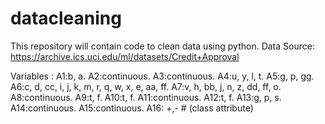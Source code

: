 # datacleaning
This repository will contain code to clean data using python.
Data Source: https://archive.ics.uci.edu/ml/datasets/Credit+Approval

Variables : 
A1:b, a.
A2:continuous.
A3:continuous.
A4:u, y, l, t.
A5:g, p, gg.
A6:c, d, cc, i, j, k, m, r, q, w, x, e, aa, ff.
A7:v, h, bb, j, n, z, dd, ff, o.
A8:continuous.
A9:t, f.
A10:t, f.
A11:continuous.
A12:t, f.
A13:g, p, s.
A14:continuous.
A15:continuous.
A16: +,-    # (class attribute)
